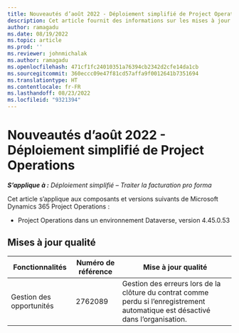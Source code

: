 ```yaml
---
title: Nouveautés d’août 2022 - Déploiement simplifié de Project Operations
description: Cet article fournit des informations sur les mises à jour de qualité disponibles dans la version d’août 2022 du déploiement simplifié de Microsoft Dynamics 365 Project Operations.
author: ramagadu
ms.date: 08/19/2022
ms.topic: article
ms.prod: ''
ms.reviewer: johnmichalak
ms.author: ramagadu
ms.openlocfilehash: 471cf1fc24010351a76394cb2342d2cfe14da1cb
ms.sourcegitcommit: 360eccc09e47f81cd57affa9f0012641b7351694
ms.translationtype: HT
ms.contentlocale: fr-FR
ms.lasthandoff: 08/23/2022
ms.locfileid: "9321394"
---
```

# <a name="whats-new-august-2022---project-operations-lite-deployment"></a>Nouveautés d’août 2022 - Déploiement simplifié de Project Operations

_**S’applique à :** Déploiement simplifié – Traiter la facturation pro forma_

Cet article s’applique aux composants et versions suivants de Microsoft Dynamics 365 Project Operations :

- Project Operations dans un environnement Dataverse, version 4.45.0.53

## <a name="quality-updates"></a>Mises à jour qualité

| Fonctionnalités | Numéro de référence | Mise à jour qualité |
| --- | --- | --- |
| Gestion des opportunités | 2762089 | Gestion des erreurs lors de la clôture du contrat comme perdu si l’enregistrement automatique est désactivé dans l’organisation.|
